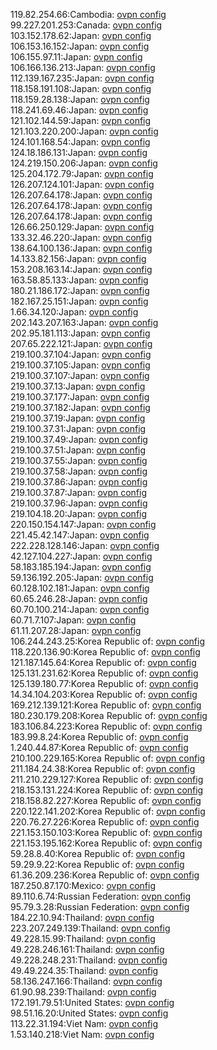 119.82.254.66:Cambodia: [ovpn config](vpn/119_82_254_66.ovpn)  
99.227.201.253:Canada: [ovpn config](vpn/99_227_201_253.ovpn)  
103.152.178.62:Japan: [ovpn config](vpn/103_152_178_62.ovpn)  
106.153.16.152:Japan: [ovpn config](vpn/106_153_16_152.ovpn)  
106.155.97.11:Japan: [ovpn config](vpn/106_155_97_11.ovpn)  
106.166.136.213:Japan: [ovpn config](vpn/106_166_136_213.ovpn)  
112.139.167.235:Japan: [ovpn config](vpn/112_139_167_235.ovpn)  
118.158.191.108:Japan: [ovpn config](vpn/118_158_191_108.ovpn)  
118.159.28.138:Japan: [ovpn config](vpn/118_159_28_138.ovpn)  
118.241.69.46:Japan: [ovpn config](vpn/118_241_69_46.ovpn)  
121.102.144.59:Japan: [ovpn config](vpn/121_102_144_59.ovpn)  
121.103.220.200:Japan: [ovpn config](vpn/121_103_220_200.ovpn)  
124.101.168.54:Japan: [ovpn config](vpn/124_101_168_54.ovpn)  
124.18.186.131:Japan: [ovpn config](vpn/124_18_186_131.ovpn)  
124.219.150.206:Japan: [ovpn config](vpn/124_219_150_206.ovpn)  
125.204.172.79:Japan: [ovpn config](vpn/125_204_172_79.ovpn)  
126.207.124.101:Japan: [ovpn config](vpn/126_207_124_101.ovpn)  
126.207.64.178:Japan: [ovpn config](vpn/126_207_64_178.ovpn)  
126.207.64.178:Japan: [ovpn config](vpn/126_207_64_178.ovpn)  
126.207.64.178:Japan: [ovpn config](vpn/126_207_64_178.ovpn)  
126.66.250.129:Japan: [ovpn config](vpn/126_66_250_129.ovpn)  
133.32.46.220:Japan: [ovpn config](vpn/133_32_46_220.ovpn)  
138.64.100.136:Japan: [ovpn config](vpn/138_64_100_136.ovpn)  
14.133.82.156:Japan: [ovpn config](vpn/14_133_82_156.ovpn)  
153.208.163.14:Japan: [ovpn config](vpn/153_208_163_14.ovpn)  
163.58.85.133:Japan: [ovpn config](vpn/163_58_85_133.ovpn)  
180.21.186.172:Japan: [ovpn config](vpn/180_21_186_172.ovpn)  
182.167.25.151:Japan: [ovpn config](vpn/182_167_25_151.ovpn)  
1.66.34.120:Japan: [ovpn config](vpn/1_66_34_120.ovpn)  
202.143.207.163:Japan: [ovpn config](vpn/202_143_207_163.ovpn)  
202.95.181.113:Japan: [ovpn config](vpn/202_95_181_113.ovpn)  
207.65.222.121:Japan: [ovpn config](vpn/207_65_222_121.ovpn)  
219.100.37.104:Japan: [ovpn config](vpn/219_100_37_104.ovpn)  
219.100.37.105:Japan: [ovpn config](vpn/219_100_37_105.ovpn)  
219.100.37.107:Japan: [ovpn config](vpn/219_100_37_107.ovpn)  
219.100.37.13:Japan: [ovpn config](vpn/219_100_37_13.ovpn)  
219.100.37.177:Japan: [ovpn config](vpn/219_100_37_177.ovpn)  
219.100.37.182:Japan: [ovpn config](vpn/219_100_37_182.ovpn)  
219.100.37.19:Japan: [ovpn config](vpn/219_100_37_19.ovpn)  
219.100.37.31:Japan: [ovpn config](vpn/219_100_37_31.ovpn)  
219.100.37.49:Japan: [ovpn config](vpn/219_100_37_49.ovpn)  
219.100.37.51:Japan: [ovpn config](vpn/219_100_37_51.ovpn)  
219.100.37.55:Japan: [ovpn config](vpn/219_100_37_55.ovpn)  
219.100.37.58:Japan: [ovpn config](vpn/219_100_37_58.ovpn)  
219.100.37.86:Japan: [ovpn config](vpn/219_100_37_86.ovpn)  
219.100.37.87:Japan: [ovpn config](vpn/219_100_37_87.ovpn)  
219.100.37.96:Japan: [ovpn config](vpn/219_100_37_96.ovpn)  
219.104.18.20:Japan: [ovpn config](vpn/219_104_18_20.ovpn)  
220.150.154.147:Japan: [ovpn config](vpn/220_150_154_147.ovpn)  
221.45.42.147:Japan: [ovpn config](vpn/221_45_42_147.ovpn)  
222.228.128.146:Japan: [ovpn config](vpn/222_228_128_146.ovpn)  
42.127.104.227:Japan: [ovpn config](vpn/42_127_104_227.ovpn)  
58.183.185.194:Japan: [ovpn config](vpn/58_183_185_194.ovpn)  
59.136.192.205:Japan: [ovpn config](vpn/59_136_192_205.ovpn)  
60.128.102.181:Japan: [ovpn config](vpn/60_128_102_181.ovpn)  
60.65.246.28:Japan: [ovpn config](vpn/60_65_246_28.ovpn)  
60.70.100.214:Japan: [ovpn config](vpn/60_70_100_214.ovpn)  
60.71.7.107:Japan: [ovpn config](vpn/60_71_7_107.ovpn)  
61.11.207.28:Japan: [ovpn config](vpn/61_11_207_28.ovpn)  
106.244.243.25:Korea Republic of: [ovpn config](vpn/106_244_243_25.ovpn)  
118.220.136.90:Korea Republic of: [ovpn config](vpn/118_220_136_90.ovpn)  
121.187.145.64:Korea Republic of: [ovpn config](vpn/121_187_145_64.ovpn)  
125.131.231.62:Korea Republic of: [ovpn config](vpn/125_131_231_62.ovpn)  
125.139.180.77:Korea Republic of: [ovpn config](vpn/125_139_180_77.ovpn)  
14.34.104.203:Korea Republic of: [ovpn config](vpn/14_34_104_203.ovpn)  
169.212.139.121:Korea Republic of: [ovpn config](vpn/169_212_139_121.ovpn)  
180.230.179.208:Korea Republic of: [ovpn config](vpn/180_230_179_208.ovpn)  
183.106.84.223:Korea Republic of: [ovpn config](vpn/183_106_84_223.ovpn)  
183.99.8.24:Korea Republic of: [ovpn config](vpn/183_99_8_24.ovpn)  
1.240.44.87:Korea Republic of: [ovpn config](vpn/1_240_44_87.ovpn)  
210.100.229.165:Korea Republic of: [ovpn config](vpn/210_100_229_165.ovpn)  
211.184.24.38:Korea Republic of: [ovpn config](vpn/211_184_24_38.ovpn)  
211.210.229.127:Korea Republic of: [ovpn config](vpn/211_210_229_127.ovpn)  
218.153.131.224:Korea Republic of: [ovpn config](vpn/218_153_131_224.ovpn)  
218.158.82.227:Korea Republic of: [ovpn config](vpn/218_158_82_227.ovpn)  
220.122.141.202:Korea Republic of: [ovpn config](vpn/220_122_141_202.ovpn)  
220.76.27.226:Korea Republic of: [ovpn config](vpn/220_76_27_226.ovpn)  
221.153.150.103:Korea Republic of: [ovpn config](vpn/221_153_150_103.ovpn)  
221.153.195.162:Korea Republic of: [ovpn config](vpn/221_153_195_162.ovpn)  
59.28.8.40:Korea Republic of: [ovpn config](vpn/59_28_8_40.ovpn)  
59.29.9.22:Korea Republic of: [ovpn config](vpn/59_29_9_22.ovpn)  
61.36.209.236:Korea Republic of: [ovpn config](vpn/61_36_209_236.ovpn)  
187.250.87.170:Mexico: [ovpn config](vpn/187_250_87_170.ovpn)  
89.110.6.74:Russian Federation: [ovpn config](vpn/89_110_6_74.ovpn)  
95.79.3.28:Russian Federation: [ovpn config](vpn/95_79_3_28.ovpn)  
184.22.10.94:Thailand: [ovpn config](vpn/184_22_10_94.ovpn)  
223.207.249.139:Thailand: [ovpn config](vpn/223_207_249_139.ovpn)  
49.228.15.99:Thailand: [ovpn config](vpn/49_228_15_99.ovpn)  
49.228.246.161:Thailand: [ovpn config](vpn/49_228_246_161.ovpn)  
49.228.248.231:Thailand: [ovpn config](vpn/49_228_248_231.ovpn)  
49.49.224.35:Thailand: [ovpn config](vpn/49_49_224_35.ovpn)  
58.136.247.166:Thailand: [ovpn config](vpn/58_136_247_166.ovpn)  
61.90.98.239:Thailand: [ovpn config](vpn/61_90_98_239.ovpn)  
172.191.79.51:United States: [ovpn config](vpn/172_191_79_51.ovpn)  
98.51.16.20:United States: [ovpn config](vpn/98_51_16_20.ovpn)  
113.22.31.194:Viet Nam: [ovpn config](vpn/113_22_31_194.ovpn)  
1.53.140.218:Viet Nam: [ovpn config](vpn/1_53_140_218.ovpn)  
